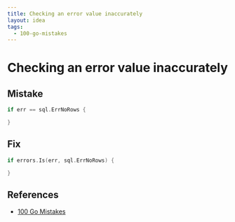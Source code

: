 ```yaml
---
title: Checking an error value inaccurately
layout: idea
tags:
  - 100-go-mistakes
---
```


# Checking an error value inaccurately

## Mistake

```go
if err == sql.ErrNoRows {

}
```

## Fix

```go
if errors.Is(err, sql.ErrNoRows) {

}
```

## References

- [100 Go Mistakes](/reference/100-Go-Mistakes-and-How-to-Avoid-Them)
